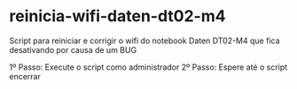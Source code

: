# reinicia-wifi-daten-dt02-m4
Script para reiniciar e corrigir o wifi do notebook Daten DT02-M4 que fica desativando por causa de um BUG

1º Passo: Execute o script como administrador
2º Passo: Espere até o script encerrar
